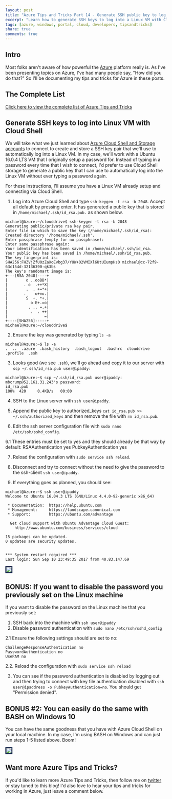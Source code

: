 ```yaml
---
layout: post
title: "Azure Tips and Tricks Part 14 - Generate SSH public key to log into Linux VM with Cloud Shell"
excerpt: "Learn how to generate SSH keys to log into a Linux VM with Cloud Shell and BASH on Windows 10"
tags: [azure, windows, portal, cloud, developers, tipsandtricks]
share: true
comments: true
---
```


## Intro

Most folks aren't aware of how powerful the [Azure](http://www.azure.com) platform really is. As I've been presenting topics on Azure, I've had many people say, "How did you do that?" So I'll be documenting my tips and tricks for Azure in these posts.

## The Complete List

[Click here to view the complete list of Azure Tips and Tricks ](http://michaelcrump.net/azure-tips-and-tricks-complete-list/)

## Generate SSH keys to log into Linux VM with Cloud Shell

We will take what we just learned about [Azure Cloud Shell and Storage accounts](http://michaelcrump.net/azure-tips-and-tricks13/) to connect to create and store a SSH key pair that we'll use to automatically log into a Linux VM. In my case, we'll work with a Ubuntu 16.0.4 LTS VM that I originally setup a password for. Instead of typing in a password every time that I wish to connect, I'd prefer to use Cloud Shell storage to generate a public key that I can use to automatically log into the Linux VM without ever typing a password again. 

For these instructions, I'll assume you have a Linux VM already setup and connecting via Cloud Shell. 

1. Log into Azure Cloud Shell and type `ssh-keygen -t rsa -b 2048`. Accept all default by pressing enter. It has generated a public key that is stored in `/home/michael/.ssh/id_rsa.pub.` as shown below. 

```
michael@Azure:~/clouddrive$ ssh-keygen -t rsa -b 2048
Generating public/private rsa key pair.
Enter file in which to save the key (/home/michael/.ssh/id_rsa):
Created directory '/home/michael/.ssh'.
Enter passphrase (empty for no passphrase):
Enter same passphrase again:
Your identification has been saved in /home/michael/.ssh/id_rsa.
Your public key has been saved in /home/michael/.ssh/id_rsa.pub.
The key fingerprint is:
SHA256:FHZVjZfU0zZaXoEvbg37/YUW+02VMIXl6UtUIumpHs0 michael@cc-72f9-63c154d-32136390-qk3bs
The key's randomart image is:
+---[RSA 2048]----+
|        o ..ooBB*|
|       . o  .++*X|
|        .  . +=*+|
|       .    o+=o.|
|        S  +. *+.|
|          o E+.=o|
|         . .. =.+|
|          .  . ++|
|                =|
+----[SHA256]-----+
michael@Azure:~/clouddrive$

```

2. Ensure the key was generated by typing `ls -a`
```
michael@Azure:~$ ls -a
.  ..  .azure  .bash_history  .bash_logout  .bashrc  clouddrive  .profile  .ssh

```
3. Looks good (we see `.ssh`), we'll go ahead and copy it to our server with `scp ~/.ssh/id_rsa.pub user@ipaddy:`

```
michael@Azure:~$ scp ~/.ssh/id_rsa.pub user@ipaddy:
mbcrump@52.161.31.243's password:
id_rsa.pub                                                                                                                                                                                                               100%  420     0.4KB/s   00:00
```

4. SSH to the Linux server with `ssh user@ipaddy`.

5. Append the public key to authorized_keys `cat id_rsa.pub >> ~/.ssh/authorized_keys` and then remove the file with `rm id_rsa.pub`. 

6. Edit the ssh server configuration file with `sudo nano /etc/ssh/sshd_config`.

6.1 These entries must be set to yes and they should already be that way by default:
	RSAAuthentication yes
	PubkeyAuthentication yes

7. Reload the configuration with `sudo service ssh reload`.

8. Disconnect and try to connect without the need to give the password to the ssh-client `ssh user@ipaddy`.

9. If everything goes as planned, you should see: 

```
michael@Azure:~$ ssh user@ipaddy
Welcome to Ubuntu 16.04.3 LTS (GNU/Linux 4.4.0-92-generic x86_64)
	
 * Documentation:  https://help.ubuntu.com
 * Management:     https://landscape.canonical.com
 * Support:        https://ubuntu.com/advantage
	
  Get cloud support with Ubuntu Advantage Cloud Guest:
    http://www.ubuntu.com/business/services/cloud
	
15 packages can be updated.
0 updates are security updates.
	
	
*** System restart required ***
Last login: Sun Sep 10 23:49:35 2017 from 40.83.147.69
```

<img style="border:3px solid #021a40" src="http://michaelcrump.net/files/cloudshellpersistdata.gif">

## BONUS: If you want to disable the password you previously set on the Linux machine

If you want to disable the password on the Linux machine that you previously set:  

1. SSH back into the machine with `ssh user@ipaddy`
2. Disable password authentication with `sudo nano /etc/ssh/sshd_config`

2.1 Ensure the following settings should are set to no:

	ChallengeResponseAuthentication no
	PasswordAuthentication no
	UsePAM no

2.2. Reload the configuration with `sudo service ssh reload`

3. You can see if the password authentication is disabled by logging out and then trying to connect with key file authentication disabled with `ssh user@ipaddress -o PubkeyAuthentication=no`. You should get "Permission denied". 

## BONUS #2: You can easily do the same with BASH on Windows 10

You can have the same goodness that you have with Azure Cloud Shell on your local machine. In my case, I'm using BASH on Windows and can just run steps 1-5 listed above. Boom! 

<img style="border:3px solid #021a40" src="http://michaelcrump.net/files/cloudshellcapturebash.gif">


## Want more Azure Tips and Tricks?

If you'd like to learn more Azure Tips and Tricks, then follow me on [twitter](http://twitter.com/mbcrump) or stay tuned to this blog! I'd also love to hear your tips and tricks for working in Azure, just leave a comment below. 